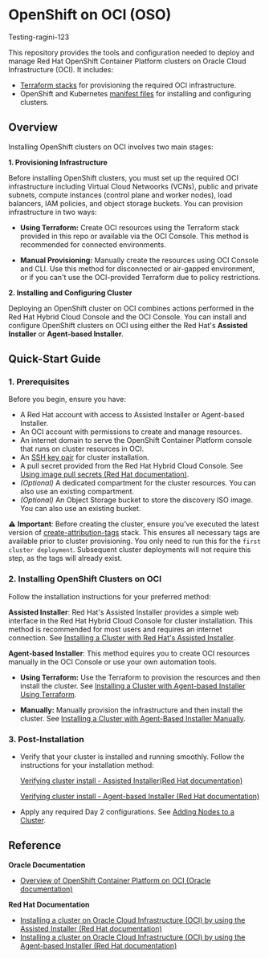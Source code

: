 # OpenShift on OCI (OSO)

Testing-ragini-123

This repository provides the tools and configuration needed to deploy and manage Red Hat OpenShift Container Platform clusters on Oracle Cloud Infrastructure (OCI). It includes:
* [Terraform stacks](/terraform-stacks/README.md) for provisioning the required OCI infrastructure.
* OpenShift and Kubernetes [manifest files](/custom_manifests/README.md) for installing and configuring clusters.

## Overview

Installing OpenShift clusters on OCI involves two main stages:

**1. Provisioning Infrastructure**

Before installing OpenShift clusters, you must set up the required OCI infrastructure including Virtual Cloud Netwoorks (VCNs), public and private subnets, compute instances (control plane and worker nodes), load balancers, IAM policies, and object storage buckets. You can provision infrastructure in two ways:

* **Using Terraform:** Create OCI resources using the Terraform stack provided in this repo or available via the OCI Console. This method is recommended for connected environments.

* **Manual Provisioning:** Manually create the resources using OCI Console and CLI. Use this method for disconnected or air-gapped environment, or if you can't use the OCI-provided Terraform due to policy restrictions.

**2. Installing and Configuring Cluster**

Deploying an OpenShift cluster on OCI combines actions performed in the Red Hat Hybrid Cloud Console and the OCI Console. You can install and configure OpenShift clusters on OCI using either the Red Hat's **Assisted Installer** or **Agent-based Installer**.

## Quick-Start Guide

### 1. Prerequisites

Before you begin, ensure you have: 

- A Red Hat account with access to Assisted Installer or Agent-based Installer.
- An OCI account with permissions to create and manage resources.
- An internet domain to serve the OpenShift Container Platform console that runs on cluster resources in OCI.
- An [SSH key pair](https://docs.oracle.com/en-us/iaas/Content/Compute/tutorials/first-linux-instance/overview.htm) for cluster installation.
- A pull secret provided from the Red Hat Hybrid Cloud Console. See [Using image pull secrets (Red Hat documentation)](https://docs.redhat.com/en/documentation/openshift_container_platform/4.17/html/images/managing-images#using-image-pull-secrets).
- *(Optional)* A dedicated compartment for the cluster resources. You can also use an existing compartment.
- *(Optional)* An Object Storage bucket to store the discovery ISO image. You can also use an existing bucket.

⚠️ **Important**: Before creating the cluster, ensure you've executed the latest version of [create-attribution-tags](https://github.com/oracle-quickstart/oci-openshift/tree/main/terraform-stacks/create-resource-attribution-tags) stack. This ensures all necessary tags are available prior to cluster provisioning. You only need to run this for the `first cluster deployment`. Subsequent cluster deployments will not require this step, as the tags will already exist.

### 2. Installing OpenShift Clusters on OCI

 Follow the installation instructions for your preferred method:

**Assisted Installer**: Red Hat's Assisted Installer provides a simple web interface in the Red Hat Hybrid Cloud Console for cluster installation. This method is recommended for most users and requires an internet connection. See [Installing a Cluster with Red Hat's Assisted Installer](https://docs.oracle.com/en-us/iaas/Content/openshift-on-oci/installing-assisted.htm).

**Agent-based Installer**: This method equires you to create OCI resources manually in the OCI Console or use your own automation tools.

  * **Using Terraform:** Use the Terraform to provision the resources and then install the cluster. See [Installing a Cluster with Agent-based Installer Using Terraform](https://preview.content.oci.oracleiaas.com/en-us/iaas/Content/openshift-on-oci/agent-installer-using-stack.htm?bundle=22878&showfilteredtoc=true).

  * **Manually:** Manually provision the infrastructure and then install the cluster. See [Installing a Cluster with Agent-Based Installer Manually](https://preview.content.oci.oracleiaas.com/en-us/iaas/Content/openshift-on-oci/installing-agent.htm?bundle=22878&showfilteredtoc=true).

### 3. Post-Installation

 * Verify that your cluster is installed and running smoothly. Follow the instructions for your installation method:
  
   [Verifying cluster install - Assisted Installer(Red Hat documentation)](https://docs.redhat.com/en/documentation/openshift_container_platform/4.17/html/installing_on_oci/installing-oci-assisted-installer#verifying-cluster-install-ai-oci_installing-oci-assisted-installer)
   
   [Verifying cluster install - Agent-based Installer (Red Hat documentation)](https://docs.redhat.com/en/documentation/openshift_container_platform/4.17/html/installing_on_oci/installing-oci-agent-based-installer#verifying-cluster-install-oci-agent-based_installing-oci-agent-based-installer)
 * Apply any required Day 2 configurations. See [Adding Nodes to a Cluster](https://docs.oracle.com/en-us/iaas/Content/openshift-on-oci/adding-nodes.htm).

## Reference
**Oracle Documentation**
- [Overview of OpenShift Container Platform on OCI (Oracle documentation)](https://docs.oracle.com/en-us/iaas/Content/openshift-on-oci/overview.htm)

**Red Hat Documentation**
- [Installing a cluster on Oracle Cloud Infrastructure (OCI) by using the Assisted Installer (Red Hat documentation)](https://docs.openshift.com/container-platform/latest/installing/installing_oci/installing-oci-assisted-installer.html)
- [Installing a cluster on Oracle Cloud Infrastructure (OCI) by using the Agent-based Installer (Red Hat documentation)](https://docs.openshift.com/container-platform/latest/installing/installing_oci/installing-oci-agent-based-installer.html)